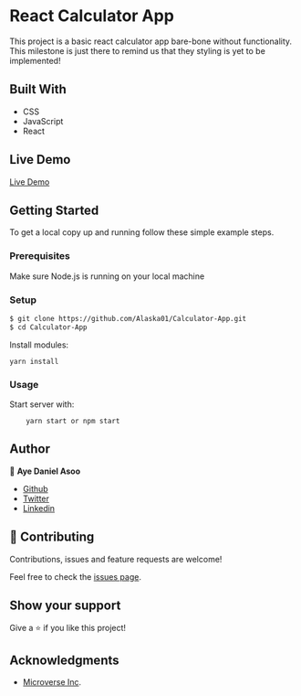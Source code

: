 # React Calculator App
This project is a basic react calculator app bare-bone without functionality. This milestone is just there to remind us that they styling is yet to be implemented!

## Built With
- CSS
- JavaScript
- React

## Live Demo
[Live Demo](https://priceless-raman-91c904.netlify.app/)

## Getting Started 
To get a local copy up and running follow these simple example steps.

### Prerequisites

Make sure Node.js is running on your local machine

### Setup

~~~bash
$ git clone https://github.com/Alaska01/Calculator-App.git
$ cd Calculator-App
~~~

Install modules:

```
yarn install
```

### Usage

Start server with:

```
    yarn start or npm start
```

## Author

👤 **Aye Daniel Asoo**

- [Github](https://github.com/Alaska01)
- [Twitter](https://twitter.com/AyeAsoo)
- [Linkedin](https://www.linkedin.com/in/daniel-asoo-aye/)

## 🤝 Contributing

Contributions, issues and feature requests are welcome!

Feel free to check the [issues page](https://github.com/Alaska01/Calculator-App/issues).

## Show your support

Give a ⭐️ if you like this project!

## Acknowledgments
- [Microverse Inc](https://www.microverse.org/).